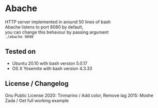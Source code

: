 # Abache
HTTP server implemented in around 50 lines of bash  
Abache listens to port 8080 by default,  
you can change this behavour by passing argument  
`./abache 9090`

## Tested on
* Ubuntu 20.10 with bash version 5.0.17
* OS X Yosemite with bash version 4.3.33

## License / Changelog

Gnu Public License
2020: Tinmarino  / Add color, Remove lag
2015: Moshe Zada / Get full working example
